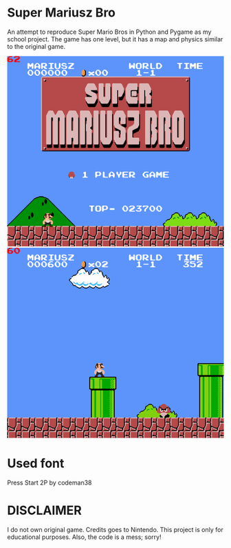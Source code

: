 # Super Mariusz Bro
An attempt to reproduce Super Mario Bros in Python and Pygame as my school project.
The game has one level, but it has a map and physics similar to the original game.

!["Menu"](/md/menu.png "")
!["Gameplay"](/md/game.png "")

# Used font
Press Start 2P by codeman38


# DISCLAIMER
I do not own original game. Credits goes to Nintendo. This project is only for educational purposes.
Also, the code is a mess; sorry!